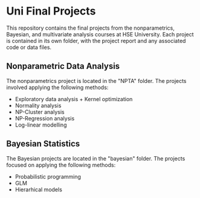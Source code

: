 # Uni Final Projects

This repository contains the final projects from the nonparametrics, Bayesian, and multivariate analysis courses at HSE University. 
Each project is contained in its own folder, with the project report and any associated code or data files.

## Nonparametric Data Analysis

The nonparametrics project is located in the "NPTA" folder. The projects involved applying the following methods:
*  Exploratory data analysis + Kernel optimization
*  Normality analysis
*  NP-Cluster analysis
*  NP-Regression analysis
*  Log-linear modelling

## Bayesian Statistics

The Bayesian projects are located in the "bayesian" folder. The projects focused on applying the following methods:
* Probabilistic programming
* GLM
* Hierarhical models


